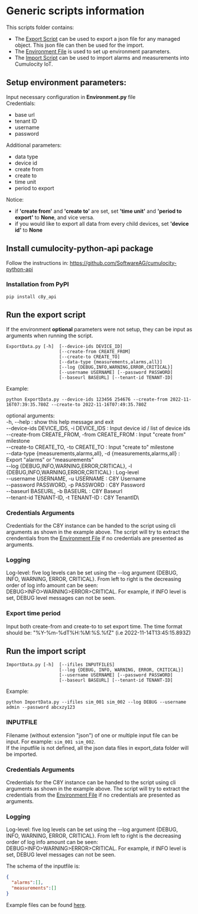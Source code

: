 # Generic scripts information
This scripts folder contains:
- The [Export Script](./ExportData.py) can be used to export a json file for any managed object. This json file can then be used for the import.
- The [Environment File](./Environment.py) is used to set up environment parameters.
- The [Import Script](./ImportData.py) can be used to import alarms and measurements into Cumulocity IoT.

## Setup environment parameters:
Input necessary configuration in **Environment.py** file\
Credentials:
- base url
- tenant ID 
- username 
- password

Additional parameters:
- data type
- device id
- create from
- create to
- time unit
- period to export

Notice: 
- if **'create from'** and **'create to'** are set, set **'time unit'** and **'period to export'** to **None**, and vice versa.
- if you would like to export all data from every child devices, set **'device id'** to **None**

## Install cumulocity-python-api package
Follow the instructions in: https://github.com/SoftwareAG/cumulocity-python-api

### Installation from PyPI
```shell
pip install c8y_api
```

## Run the export script
If the environment **optional** parameters were not setup, they can be input as arguments when running the script.
```shell
ExportData.py [-h]  [--device-ids DEVICE_ID]
                    [--create-from CREATE_FROM]
                    [--create-to CREATE_TO]
                    [--data-type {measurements,alarms,all}]
                    [--log {DEBUG,INFO,WARNING,ERROR,CRITICAL}]
                    [--username USERNAME] [--password PASSWORD]
                    [--baseurl BASEURL] [--tenant-id TENANT-ID]

```
Example:
```shell
python ExportData.py --device-ids 123456 254676 --create-from 2022-11-16T07:39:35.780Z --create-to 2022-11-16T07:49:35.780Z
```

optional arguments:\
  -h, --help : show this help message and exit\
  --device-ids DEVICE_IDS, -i DEVICE_IDS : Input device id / list of device ids\
  --create-from CREATE_FROM, -from CREATE_FROM : Input "create from" milestone\
  --create-to CREATE_TO, -to CREATE_TO : Input "create to" milestone\
  --data-type {measurements,alarms,all}, -d {measurements,alarms,all} : Export "alarms" or "measurements"\
  --log {DEBUG,INFO,WARNING,ERROR,CRITICAL}, -l {DEBUG,INFO,WARNING,ERROR,CRITICAL} : Log-level\
  --username USERNAME, -u USERNAME : C8Y Username\
  --password PASSWORD, -p PASSWORD : C8Y Password\
  --baseurl BASEURL, -b BASEURL : C8Y Baseurl\
  --tenant-id TENANT-ID, -t TENANT-ID : C8Y TenantID\

### Credentials Arguments
Credentials for the C8Y instance can be handed to the script using cli arguments as shown in the example above. The script will try to extract the crendentials from the [Environment File](./Environment.py) if no credentials are presented as arguments.

### Logging
Log-level: five log levels can be set using the --log argument {DEBUG, INFO, WARNING, ERROR, CRITICAL}. From left to right is the decreasing order of log info amount can be seen: DEBUG>INFO>WARNING>ERROR>CRITICAL. For example, if INFO level is set, DEBUG level messages can not be seen.

### Export time period
Input both create-from and create-to to set export time. The time format should be: "%Y-%m-%dT%H:%M:%S.%fZ" (i.e 2022-11-14T13:45:15.893Z)


## Run the import script
 
```shell
ImportData.py [-h]  [--ifiles INPUTFILES] 
                    [--log {DEBUG, INFO, WARNING, ERROR, CRITICAL}] 
                    [--username USERNAME] [--password PASSWORD]
                    [--baseurl BASEURL] [--tenant-id TENANT-ID]
```
Example:
```shell
python ImportData.py --ifiles sim_001 sim_002 --log DEBUG --username admin --password abcxzy123
```
### INPUTFILE 
Filename (without extension "json") of one or multiple input file can be input. For example: ```sim_001 sim_002```.\
If the inputfile is not defined, all the json data files in export_data folder will be imported.

### Credentials Arguments
Credentials for the C8Y instance can be handed to the script using cli arguments as shown in the example above. The script will try to extract the credentials from the [Environment File](./Environment.py) if no credentials are presented as arguments.

### Logging
Log-level: five log levels can be set using the --log argument {DEBUG, INFO, WARNING, ERROR, CRITICAL}. From left to right is the decreasing order of log info amount can be seen: DEBUG>INFO>WARNING>ERROR>CRITICAL. For example, if INFO level is set, DEBUG level messages can not be seen.


The schema of the inputfile is:
```json
{
  "alarms":[],
  "measurements":[]
}
```
Example files can be found [here](./export_data/).